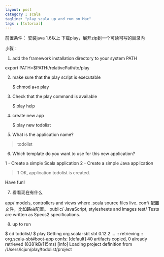 ```yaml
---
layout: post
category : scala
tagline: "play scala up and run on Mac"
tags : [tutorial]
---
```


前置条件：
安装java 1.6以上
下载play，展开zip到一个可读可写的目录内

步骤：
1. add the framework installation directory to your system PATH

export PATH=$PATH:/relativePath/to/play

2.  make sure that the play script is executable 

	$ chmod a+x play

3. Check that the play command is available

	$ play help

4. create new app

	$ play new todolist

5. What is the application name? 
> todolist

6. Which template do you want to use for this new application? 

  1             - Create a simple Scala application
  2             - Create a simple Java application

> 1
OK, application todolist is created.

Have fun!

7. 看看现在有什么

app/ models, controllers and views where .scala source files live.
conf/ 配置文件，比如路由配置。
public/ JavaScript, stylesheets and images 
test/    Tests are written as Specs2 specifications.

8. up to run

$ cd todolist/
$ play
Getting org.scala-sbt sbt 0.12.2 ...
:: retrieving :: org.scala-sbt#boot-app
	confs: [default]
	40 artifacts copied, 0 already retrieved (8381kB/115ms)
[info] Loading project definition from /Users/lcjun/play/todolist/project


